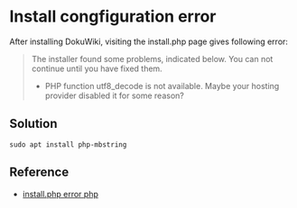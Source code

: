 # Install congfiguration error
After installing DokuWiki, visiting the install.php page gives following error:

>The installer found some problems, indicated below. You can not continue until you have fixed them.
>
>    * PHP function utf8_decode is not available. Maybe your hosting provider disabled it for some reason?


## Solution
```shell
sudo apt install php-mbstring
```

## Reference
- [install.php error php](https://forum.dokuwiki.org/thread/6641)